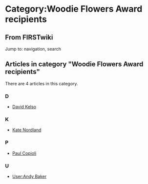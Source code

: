 # Category:Woodie Flowers Award recipients

## From FIRSTwiki

Jump to: navigation, search

## Articles in category "Woodie Flowers Award recipients"

There are 4 articles in this category.

### D

- [David Kelso](David_Kelso "David Kelso")

### K

- [Kate Nordland](Kate_Nordland "Kate Nordland")

### P

- [Paul Copioli](Paul_Copioli "Paul Copioli")

### U

- [User:Andy Baker](User:Andy_Baker "User:Andy Baker")

